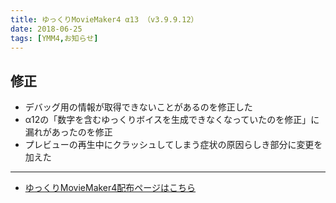 ```yaml
---
title: ゆっくりMovieMaker4 α13 （v3.9.9.12）
date: 2018-06-25
tags: [YMM4,お知らせ]
---
```

## 修正
- デバッグ用の情報が取得できないことがあるのを修正した
- α12の「数字を含むゆっくりボイスを生成できなくなっていたのを修正」に漏れがあったのを修正
- プレビューの再生中にクラッシュしてしまう症状の原因らしき部分に変更を加えた

---

- [ゆっくりMovieMaker4配布ページはこちら](../index.md)